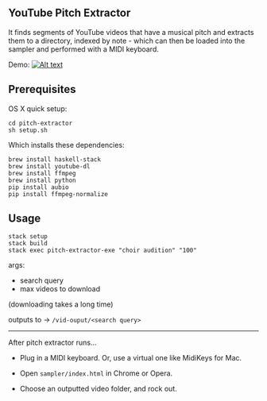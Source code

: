 YouTube Pitch Extractor
---

It finds segments of YouTube videos that have a musical pitch and extracts
them to a directory, indexed by note - which can then be loaded into the sampler and performed with a MIDI keyboard.


Demo:
[![Alt text](https://img.youtube.com/vi/kZSk0LsozFY/2.jpg)](https://www.youtube.com/watch?v=kZSk0LsozFY)

Prerequisites
----
OS X quick setup:

    cd pitch-extractor
    sh setup.sh

Which installs these dependencies:

    brew install haskell-stack
    brew install youtube-dl
    brew install ffmpeg
    brew install python
    pip install aubio
    pip install ffmpeg-normalize

Usage
----

    stack setup
    stack build
    stack exec pitch-extractor-exe "choir audition" "100"


args:
- search query
- max videos to download

(downloading takes a long time)

outputs to -> `/vid-ouput/<search query>`

---

After pitch extractor runs...

* Plug in a MIDI keyboard. Or, use a virtual one like MidiKeys for Mac.

* Open `sampler/index.html` in Chrome or Opera.

* Choose an outputted video folder, and rock out.
